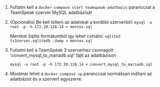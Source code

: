 1. Futtatni kell a ```docker-compose start teamspeak-adatbazis``` paranccsal a TeamSpeak szerver MySQL adatbázisát

2. (Opcionális) Be kell tölteni az adatokat a korábbi szerverből: ```mysql -u root -p -h 172.20.128.14 < mentes.sql```

    Mentést Sqlite formátumból így lehet csinálni: ```sqlite3 ts3server.sqlitedb .dump > mentes.sql```

3. Futtatni kell a TeamSpeak 3 szerverhez csomagolt 'convert_mysql_to_mariadb.sql' fájlt az adatbázison

    ```mysql -u root -p -h 172.20.128.14 < convert_mysql_to_mariadb.sql```

4. Mostmár lehet a ```docker-compose up``` paranccsal normálisan indítani az adatbázist és a szervert egyszerre.